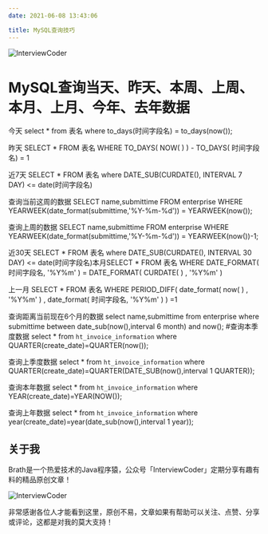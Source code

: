 ```yaml
---
date: 2021-06-08 13:43:06

title: MySQL查询技巧
---
```


![InterviewCoder](https://brath4.oss-cn-shenzhen.aliyuncs.com/picgo/%E6%89%AB%E7%A0%81_%E6%90%9C%E7%B4%A2%E8%81%94%E5%90%88%E4%BC%A0%E6%92%AD%E6%A0%B7%E5%BC%8F-%E6%A0%87%E5%87%86%E8%89%B2%E7%89%88.png)



# MySQL查询当天、昨天、本周、上周、本月、上月、今年、去年数据

今天	select * from 表名 where to_days(时间字段名) = to_days(now());

昨天	SELECT * FROM 表名 WHERE TO_DAYS( NOW( ) ) - TO_DAYS( 时间字段名) = 1

近7天	SELECT * FROM 表名 where DATE_SUB(CURDATE(), INTERVAL 7 DAY) <= date(时间字段名)

查询当前这周的数据 
      SELECT name,submittime FROM enterprise WHERE YEARWEEK(date_format(submittime,'%Y-%m-%d')) = YEARWEEK(now());

查询上周的数据
      SELECT name,submittime FROM enterprise WHERE YEARWEEK(date_format(submittime,'%Y-%m-%d')) = YEARWEEK(now())-1;

近30天	SELECT * FROM 表名 where DATE_SUB(CURDATE(), INTERVAL 30 DAY) <= date(时间字段名)本月SELECT * FROM 表名 WHERE DATE_FORMAT( 时间字段名, '%Y%m' ) = DATE_FORMAT( CURDATE( ) , '%Y%m' )

上一月	SELECT * FROM 表名 WHERE PERIOD_DIFF( date_format( now( ) , '%Y%m' ) , date_format( 时间字段名, '%Y%m' ) ) =1

查询距离当前现在6个月的数据
      select name,submittime from enterprise where submittime between date_sub(now(),interval 6 month) and now(); #查询本季度数据	select * from `ht_invoice_information` where QUARTER(create_date)=QUARTER(now());

查询上季度数据	select * from `ht_invoice_information` where QUARTER(create_date)=QUARTER(DATE_SUB(now(),interval 1 QUARTER));

查询本年数据	select * from `ht_invoice_information` where YEAR(create_date)=YEAR(NOW());

查询上年数据	select * from `ht_invoice_information` where year(create_date)=year(date_sub(now(),interval 1 year));
## 关于我

Brath是一个热爱技术的Java程序猿，公众号「InterviewCoder」定期分享有趣有料的精品原创文章！

![InterviewCoder](https://brath4.oss-cn-shenzhen.aliyuncs.com/picgo/%E4%BA%8C%E7%BB%B4%E7%A0%81plus.png)

非常感谢各位人才能看到这里，原创不易，文章如果有帮助可以关注、点赞、分享或评论，这都是对我的莫大支持！
